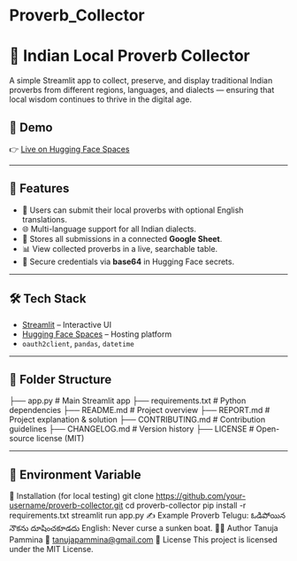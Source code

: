# Proverb_Collector
# 📜 Indian Local Proverb Collector

A simple Streamlit app to collect, preserve, and display traditional Indian proverbs from different regions, languages, and dialects — ensuring that local wisdom continues to thrive in the digital age.


## 🚀 Demo

👉 [Live on Hugging Face Spaces](https://huggingface.co/spaces/TanujaPammina/Proverb_Collector)

---

## 📌 Features

- 📝 Users can submit their local proverbs with optional English translations.
- 🌐 Multi-language support for all Indian dialects.
- 🧾 Stores all submissions in a connected **Google Sheet**.
- 📊 View collected proverbs in a live, searchable table.
- 🔐 Secure credentials via **base64** in Hugging Face secrets.

---

## 🛠️ Tech Stack

- [Streamlit](https://streamlit.io/) – Interactive UI
- [Hugging Face Spaces](https://huggingface.co/spaces) – Hosting platform
- `oauth2client`, `pandas`,  `datetime`

---

## 📂 Folder Structure
├── app.py # Main Streamlit app
├── requirements.txt # Python dependencies
├── README.md # Project overview
├── REPORT.md # Project explanation & solution
├── CONTRIBUTING.md # Contribution guidelines
├── CHANGELOG.md # Version history
├── LICENSE # Open-source license (MIT)

---

## 🔐 Environment Variable


🧪 Installation (for local testing)
git clone https://github.com/your-username/proverb-collector.git
cd proverb-collector
pip install -r requirements.txt
streamlit run app.py
✍️ Example Proverb
Telugu: ఓడిపోయిన నౌకను దూషించకూడదు
English: Never curse a sunken boat.
🙋‍♀️ Author
Tanuja Pammina
📧 tanujapammina@gmail.com
📃 License
This project is licensed under the MIT License.




